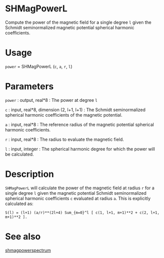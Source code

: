 # SHMagPowerL

Compute the power of the magnetic field for a single degree `l` given the Schmidt seminormalized magnetic potential spherical harmonic coefficients.

# Usage

`power` = SHMagPowerL (`c`, `a`, `r`, `l`)

# Parameters

`power` : output, real\*8
:   The power at degree `l`

`c` : input, real\*8, dimension (2, l+1, l+1)
:   The Schmidt seminormalized spherical harmonic coefficients of the magnetic potential.

`a` : input, real\*8
:   The reference radius of the magnetic potential spherical harmonic coefficients.

`r` : input, real\*8
:   The radius to evaluate the magnetic field.
	
`l` : input, integer
:   The spherical harmonic degree for which the power will be calculated.

# Description

`SHMagPowerL` will calculate the power of the magnetic field at radius `r` for a single degree `l` given the magnetic potential Schmidt seminormalized spherical harmonic coefficients `c` evaluated at radius `a`. This is explicitly calculated as:

`S(l) = (l+1) (a/r)**(2l+4) Sum_{m=0}^l [ c(1, l+1, m+1)**2 + c(2, l+1, m+1)**2 ].`  

# See also

[shmagpowerspectrum](shmagpowerspectrum.html)
